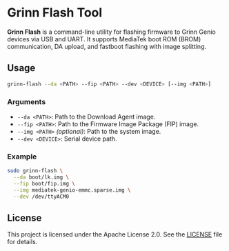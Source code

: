 # Grinn Flash Tool

**Grinn Flash** is a command-line utility for flashing firmware to Grinn Genio devices via USB and UART. It supports MediaTek boot ROM (BROM) communication, DA upload, and fastboot flashing with image splitting.

## Usage

```sh
grinn-flash --da <PATH> --fip <PATH> --dev <DEVICE> [--img <PATH>]
```

### Arguments

* `--da <PATH>`: Path to the Download Agent image.
* `--fip <PATH>`: Path to the Firmware Image Package (FIP) image.
* `--img <PATH>` *(optional)*: Path to the system image.
* `--dev <DEVICE>`: Serial device path.

### Example

```sh
sudo grinn-flash \
  --da boot/lk.img \
  --fip boot/fip.img \
  --img mediatek-genio-emmc.sparse.img \
  --dev /dev/ttyACM0
```

## License

This project is licensed under the Apache License 2.0. See the [LICENSE](LICENSE.md) file for details.
